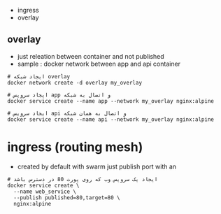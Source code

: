 
- ingress
- overlay

## overlay
- just releation between container and not published 
- sample : docker network between app and api container
```
# ایجاد شبکه overlay
docker network create -d overlay my_overlay

# ایجاد سرویس app و اتصال به شبکه
docker service create --name app --network my_overlay nginx:alpine

# ایجاد سرویس api و اتصال به همان شبکه
docker service create --name api --network my_overlay nginx:alpine

```

# ingress (routing mesh)
- created by default with swarm just publish port with an
```
# ایجاد یک سرویس وب که روی پورت 80 در دسترس باشد
docker service create \
  --name web_service \
  --publish published=80,target=80 \
  nginx:alpine

```
